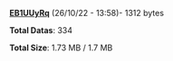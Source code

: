 [**EB1UUyRq**](/data/EB1UUyRq.txt) (26/10/22 - 13:58)- 1312 bytes

**Total Datas**: 334

**Total Size**: 1.73 MB / 1.7 MB